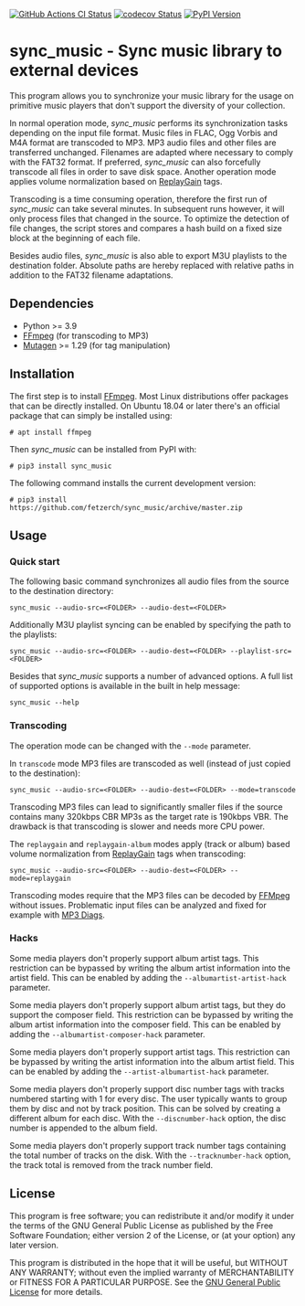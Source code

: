 [![GitHub Actions CI Status](https://github.com/fetzerch/sync_music/actions/workflows/check.yml/badge.svg?event=push&branch=master)](https://github.com/fetzerch/sync_music/actions)
[![codecov Status](https://codecov.io/github/fetzerch/sync_music/graph/badge.svg?token=w47uhVGkGr)](https://codecov.io/github/fetzerch/sync_music)
[![PyPI Version](https://img.shields.io/pypi/v/sync_music.svg)](https://pypi.org/project/sync_music)

# sync_music - Sync music library to external devices

This program allows you to synchronize your music library for the usage
on primitive music players that don\'t support the diversity of your
collection.

In normal operation mode, *sync_music* performs its synchronization
tasks depending on the input file format. Music files in FLAC, Ogg
Vorbis and M4A format are transcoded to MP3. MP3 audio files and other
files are transferred unchanged. Filenames are adapted where necessary
to comply with the FAT32 format. If preferred, *sync_music* can also
forcefully transcode all files in order to save disk space. Another
operation mode applies volume normalization based on
[ReplayGain](https://en.wikipedia.org/wiki/ReplayGain) tags.

Transcoding is a time consuming operation, therefore the first run of
*sync_music* can take several minutes. In subsequent runs however, it
will only process files that changed in the source. To optimize the
detection of file changes, the script stores and compares a hash build
on a fixed size block at the beginning of each file.

Besides audio files, *sync_music* is also able to export M3U playlists
to the destination folder. Absolute paths are hereby replaced with
relative paths in addition to the FAT32 filename adaptations.

## Dependencies

-   Python \>= 3.9
-   [FFmpeg](https://ffmpeg.org) (for transcoding to MP3)
-   [Mutagen](https://mutagen.readthedocs.io) \>= 1.29 (for tag
    manipulation)

## Installation

The first step is to install [FFmpeg](https://ffmpeg.org). Most Linux
distributions offer packages that can be directly installed. On Ubuntu
18.04 or later there\'s an official package that can simply be installed
using:

    # apt install ffmpeg

Then *sync_music* can be installed from PyPI with:

    # pip3 install sync_music

The following command installs the current development version:

    # pip3 install https://github.com/fetzerch/sync_music/archive/master.zip

## Usage

### Quick start

The following basic command synchronizes all audio files from the source
to the destination directory:

    sync_music --audio-src=<FOLDER> --audio-dest=<FOLDER>

Additionally M3U playlist syncing can be enabled by specifying the path
to the playlists:

    sync_music --audio-src=<FOLDER> --audio-dest=<FOLDER> --playlist-src=<FOLDER>

Besides that *sync_music* supports a number of advanced options. A full
list of supported options is available in the built in help message:

    sync_music --help

### Transcoding

The operation mode can be changed with the `--mode` parameter.

In `transcode` mode MP3 files are transcoded as well (instead of just
copied to the destination):

    sync_music --audio-src=<FOLDER> --audio-dest=<FOLDER> --mode=transcode

Transcoding MP3 files can lead to significantly smaller files if the
source contains many 320kbps CBR MP3s as the target rate is 190kbps VBR.
The drawback is that transcoding is slower and needs more CPU power.

The `replaygain` and `replaygain-album` modes apply (track or album)
based volume normalization from
[ReplayGain](https://en.wikipedia.org/wiki/ReplayGain) tags when
transcoding:

    sync_music --audio-src=<FOLDER> --audio-dest=<FOLDER> --mode=replaygain

Transcoding modes require that the MP3 files can be decoded by
[FFMpeg](https://ffmpeg.org) without issues. Problematic input files can
be analyzed and fixed for example with [MP3
Diags](http://mp3diags.sourceforge.net).

### Hacks

Some media players don\'t properly support album artist tags. This
restriction can be bypassed by writing the album artist information into
the artist field. This can be enabled by adding the
`--albumartist-artist-hack` parameter.

Some media players don\'t properly support album artist tags, but they
do support the composer field. This restriction can be bypassed by
writing the album artist information into the composer field. This can
be enabled by adding the `--albumartist-composer-hack` parameter.

Some media players don\'t properly support artist tags. This restriction
can be bypassed by writing the artist information into the album artist
field. This can be enabled by adding the `--artist-albumartist-hack`
parameter.

Some media players don\'t properly support disc number tags with tracks
numbered starting with 1 for every disc. The user typically wants to
group them by disc and not by track position. This can be solved by
creating a different album for each disc. With the `--discnumber-hack`
option, the disc number is appended to the album field.

Some media players don\'t properly support track number tags containing
the total number of tracks on the disk. With the `--tracknumber-hack`
option, the track total is removed from the track number field.

## License

This program is free software; you can redistribute it and/or modify it
under the terms of the GNU General Public License as published by the
Free Software Foundation; either version 2 of the License, or (at your
option) any later version.

This program is distributed in the hope that it will be useful, but
WITHOUT ANY WARRANTY; without even the implied warranty of
MERCHANTABILITY or FITNESS FOR A PARTICULAR PURPOSE. See the [GNU
General Public License](http://www.gnu.org/licenses/gpl-2.0.html) for
more details.
